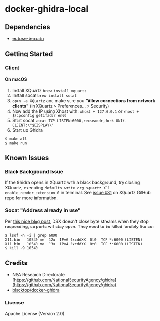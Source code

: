 # docker-ghidra-local

## Dependencies

- [eclipse-temurin](https://hub.docker.com/_/eclipse-temurin)

<!-- ## Image Tags

```bash
REPOSITORY               TAG                 SIZE
blacktop/ghidra          latest              1.41GB
``` -->

## Getting Started

### Client

#### On macOS

1. Install XQuartz `brew install xquartz`
2. Install socat `brew install socat`
3. `open -a XQuartz` and make sure you **"Allow connections from network clients"** (in XQuartz > Preferences... > Security)
4. Now add the IP using Xhost with: `xhost + 127.0.0.1` or `xhost + $(ipconfig getifaddr en0)`
5. Start socat `socat TCP-LISTEN:6000,reuseaddr,fork UNIX-CLIENT:\"$DISPLAY\"`
6. Start up Ghidra

```console
$ make all
$ make run
```

<!--
```bash
$ docker run --init -it --rm \
             --name ghidra \
             --cpus 2 \
             --memory 4g \
             -e MAXMEM=4G \
             -e DISPLAY=host.docker.internal:0 \
             -v /path/to/samples:/samples \
             -v /path/to/projects:/root \
             blacktop/ghidra
```
-->

<!--
### Headless

```bash
$ docker run --init -it --rm \
             --name ghidra-headless \
             --cpus 2 \
             --memory 4g \
             -e MAXMEM=4G \
             -v `pwd`:/samples \
             --link ghidra-server \
             blacktop/ghidra:beta support/analyzeHeadless ghidra://ghidra-server:13100/Apple/12.4.1/ -import /samples/dyld_shared_cache -connect blacktop -p -commit "Loading Dyld."
```
-->

## Known Issues

### Black Background Issue

If the Ghidra opens in XQuartz with a black background, try closing XQuartz, executing `defaults write org.xquartz.X11 enable_render_extension 0` in terminal. See [issue #31](https://github.com/XQuartz/XQuartz/issues/31) on XQuartz GitHub repo for more information.

### Socat "Address already in use"

Per [this nice blog post](https://bitsanddragons.wordpress.com/2020/06/05/address-already-in-use-socat-not-working-on-osx/), OSX doesn't close byte streams when they stop responding, so ports will stay open. They need to be killed forcibly like so:

```console
$ lsof -n -i | grep 6000
X11.bin   10540 me  12u  IPv6 0xcddXX  0t0  TCP *:6000 (LISTEN)
X11.bin   10540 me  13u  IPv4 0xcddXX  0t0  TCP *:6000 (LISTEN)
$ kill -9 10540
```

## Credits

- NSA Research Directorate [https://github.com/NationalSecurityAgency/ghidra](https://github.com/NationalSecurityAgency/ghidra)
- [blacktop/docker-ghidra](https://github.com/blacktop/docker-ghidra)

### License

Apache License (Version 2.0)

